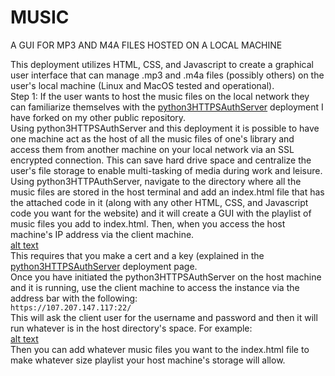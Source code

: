 # MUSIC
A GUI FOR MP3 AND M4A FILES HOSTED ON A LOCAL MACHINE

This deployment utilizes HTML, CSS, and Javascript to create a graphical user interface that can manage .mp3 and .m4a
files (possibly others) on the user's local machine (Linux and MacOS tested and operational).
<br>
Step 1:
If the user wants to host the music files on the local network they can familiarize themselves with the 
<a href="https://github.com/3tpawbf/python3HTTPSAuthServer">python3HTTPSAuthServer</a> deployment I have forked on 
my other public repository. 
<br>
Using python3HTTPSAuthServer and this deployment it is possible to have one machine act as the host of all the music
files of one's library and access them from another machine on your local network via an SSL encrypted connection. 
This can save hard drive space and centralize the user's file storage to enable multi-tasking of media during work and 
leisure. 
<br>
Using python3HTTPAuthServer, navigate to the directory where all the music files are stored in the host terminal and add an 
index.html file that has the attached code in it (along with any other HTML, CSS, and Javascript code you want for the
website) and it will create a GUI with the playlist of music files you add to index.html. Then, when you access the host
machine's IP address via the client machine.
<br>
[alt text](https://github.com/3tpawbf/MUSIC/blob/main/example%203.png)
<br>
This requires that you make a cert and a key (explained in the <a href="https://github.com/3tpawbf/python3HTTPSAuthServer">
python3HTTPSAuthServer</a> deployment page.
<br>
Once you have initiated the python3HTTPSAuthServer on the host machine and it is running, use the client machine to access
the instance via the address bar with the following:
<br>
`https://107.207.147.117:22/`
<br>
This will ask the client user for the username and password and then it will run whatever is in the host directory's space.
For example:
<br>
[alt text](https://github.com/3tpawbf/MUSIC/blob/main/example%202.png)
<br>
Then you can add whatever music files you want to the index.html file to make whatever size playlist your host machine's 
storage will allow.
<br>









































































